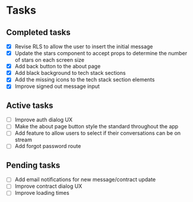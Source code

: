 # Tasks

## Completed tasks

- [x] Revise RLS to allow the user to insert the initial message
- [x] Update the stars component to accept props to determine the number of stars on each screen size
- [x] Add back button to the about page
- [x] Add black background to tech stack sections
- [x] Add the missing icons to the tech stack section elements
- [x] Improve signed out message input

## Active tasks

- [ ] Improve auth dialog UX
- [ ] Make the about page button style the standard throughout the app
- [ ] Add feature to allow users to select if their conversations can be on stream
- [ ] Add forgot password route

## Pending tasks

- [ ] Add email notifications for new message/contract update
- [ ] Improve contract dialog UX
- [ ] Improve loading times
